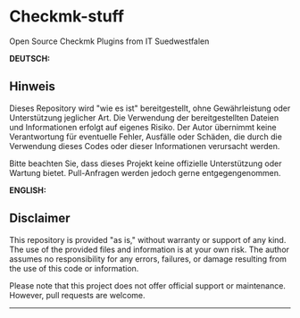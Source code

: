 # Checkmk-stuff
Open Source Checkmk Plugins from IT Suedwestfalen

**DEUTSCH:**

## Hinweis

Dieses Repository wird "wie es ist" bereitgestellt, ohne Gewährleistung oder Unterstützung jeglicher Art. Die Verwendung der bereitgestellten Dateien und Informationen erfolgt auf eigenes Risiko. Der Autor übernimmt keine Verantwortung für eventuelle Fehler, Ausfälle oder Schäden, die durch die Verwendung dieses Codes oder dieser Informationen verursacht werden.

Bitte beachten Sie, dass dieses Projekt keine offizielle Unterstützung oder Wartung bietet. Pull-Anfragen werden jedoch gerne entgegengenommen.

**ENGLISH:**

## Disclaimer

This repository is provided "as is," without warranty or support of any kind. The use of the provided files and information is at your own risk. The author assumes no responsibility for any errors, failures, or damage resulting from the use of this code or information.

Please note that this project does not offer official support or maintenance. However, pull requests are welcome.

---
